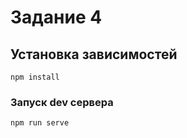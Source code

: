 # Задание 4

## Установка зависимостей
```
npm install
```

### Запуск dev сервера
```
npm run serve
```
